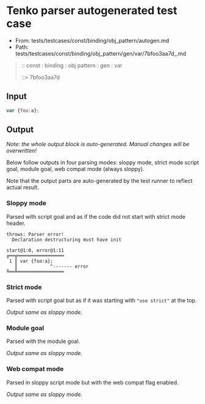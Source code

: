 # Tenko parser autogenerated test case

- From: tests/testcases/const/binding/obj_pattern/autogen.md
- Path: tests/testcases/const/binding/obj_pattern/gen/var/7bfoo3aa7d_.md

> :: const : binding : obj pattern : gen : var
>
> ::> 7bfoo3aa7d

## Input


`````js
var {foo:a};
`````

## Output

_Note: the whole output block is auto-generated. Manual changes will be overwritten!_

Below follow outputs in four parsing modes: sloppy mode, strict mode script goal, module goal, web compat mode (always sloppy).

Note that the output parts are auto-generated by the test runner to reflect actual result.

### Sloppy mode

Parsed with script goal and as if the code did not start with strict mode header.

`````
throws: Parser error!
  Declaration destructuring must have init

start@1:0, error@1:11
╔══╦═════════════════
 1 ║ var {foo:a};
   ║            ^------- error
╚══╩═════════════════

`````

### Strict mode

Parsed with script goal but as if it was starting with `"use strict"` at the top.

_Output same as sloppy mode._

### Module goal

Parsed with the module goal.

_Output same as sloppy mode._

### Web compat mode

Parsed in sloppy script mode but with the web compat flag enabled.

_Output same as sloppy mode._
